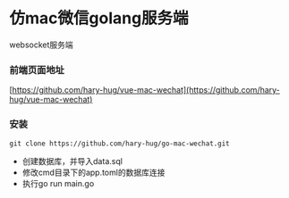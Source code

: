 仿mac微信golang服务端
===============

websocket服务端

### 前端页面地址

[https://github.com/hary-hug/vue-mac-wechat](https://github.com/hary-hug/vue-mac-wechat)

### 安装

~~~
git clone https://github.com/hary-hug/go-mac-wechat.git
~~~

 * 创建数据库，并导入data.sql
 * 修改cmd目录下的app.toml的数据库连接
 * 执行go run main.go
